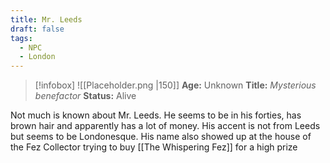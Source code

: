 ```yaml
---
title: Mr. Leeds
draft: false
tags:
  - NPC
  - London
---
```

> [!infobox]
> ![[Placeholder.png |150]]
> **Age:** Unknown
> **Title:** *Mysterious benefactor*
> **Status:** Alive

Not much is known about Mr. Leeds. He seems to be in his forties, has brown hair and apparently has a lot of money. His accent is not from Leeds but seems to be Londonesque. His name also showed up at the house of the Fez Collector trying to buy [[The Whispering Fez]] for a high prize